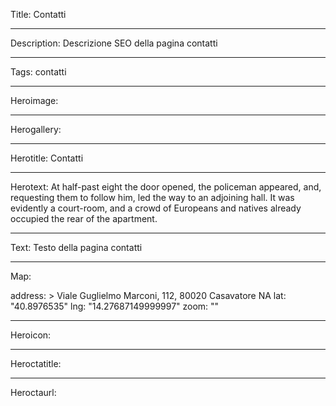 Title: Contatti

----

Description: Descrizione SEO della pagina contatti

----

Tags: contatti

----

Heroimage: 

----

Herogallery: 

----

Herotitle: Contatti

----

Herotext: At half-past eight the door opened, the policeman appeared, and, requesting them to follow him, led the way to an adjoining hall. It was evidently a court-room, and a crowd of Europeans and natives already occupied the rear of the apartment.

----

Text: Testo della pagina contatti

----

Map: 

address: >
  Viale Guglielmo Marconi, 112, 80020
  Casavatore NA
lat: "40.8976535"
lng: "14.27687149999997"
zoom: ""

----

Heroicon: 

----

Heroctatitle: 

----

Heroctaurl: 